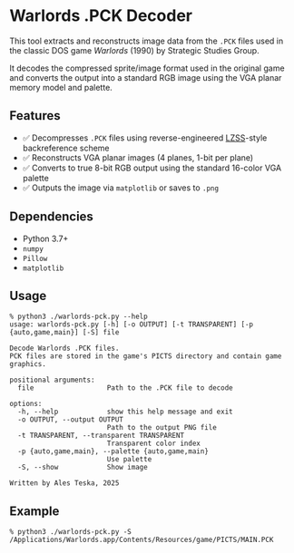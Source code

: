 # Warlords .PCK Decoder

This tool extracts and reconstructs image data from the `.PCK` files used in the classic DOS game *Warlords* (1990) by Strategic Studies Group.

It decodes the compressed sprite/image format used in the original game and converts the output into a standard RGB image using the VGA planar memory model and palette.

## Features

- ✅ Decompresses `.PCK` files using reverse-engineered [LZSS](https://en.wikipedia.org/wiki/Lempel–Ziv–Storer–Szymanski)-style backreference scheme  
- ✅ Reconstructs VGA planar images (4 planes, 1-bit per plane)  
- ✅ Converts to true 8-bit RGB output using the standard 16-color VGA palette  
- ✅ Outputs the image via `matplotlib` or saves to `.png`

## Dependencies

- Python 3.7+
- `numpy`
- `Pillow`
- `matplotlib`

## Usage

```
% python3 ./warlords-pck.py --help
usage: warlords-pck.py [-h] [-o OUTPUT] [-t TRANSPARENT] [-p {auto,game,main}] [-S] file

Decode Warlords .PCK files.
PCK files are stored in the game's PICTS directory and contain game graphics.

positional arguments:
  file                  Path to the .PCK file to decode

options:
  -h, --help            show this help message and exit
  -o OUTPUT, --output OUTPUT
                        Path to the output PNG file
  -t TRANSPARENT, --transparent TRANSPARENT
                        Transparent color index
  -p {auto,game,main}, --palette {auto,game,main}
                        Use palette
  -S, --show            Show image

Written by Ales Teska, 2025
```

## Example

```
% python3 ./warlords-pck.py -S /Applications/Warlords.app/Contents/Resources/game/PICTS/MAIN.PCK
```

